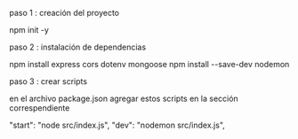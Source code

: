 paso 1 : creación del proyecto

npm init -y

paso 2 : instalación de dependencias

npm install express cors dotenv mongoose
npm install --save-dev nodemon

paso 3 : crear scripts

en el archivo package.json agregar estos scripts en la sección correspendiente

"start": "node src/index.js",
"dev": "nodemon src/index.js",
